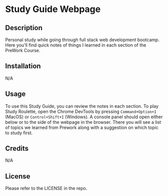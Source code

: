 # Study Guide Webpage

## Description
Personal study while going through full stack web development bootcamp. Here you'll find quick notes of things I learned in each section of the PreWork Course. 

## Installation
N/A

## Usage
To use this Study Guide, you can review the notes in each section. To play Study Roulette, open the Chrome DevTools by pressing `Command+Option+I` (MacOS) or `Control+Shift+I` (Windows). A console panel should open either below or to the side of the webpage in the browser. There you will see a list of topics we learned from Prework along with a suggestion on which topic to study first. 

## Credits
N/A

## License
Please refer to the LICENSE in the repo. 
